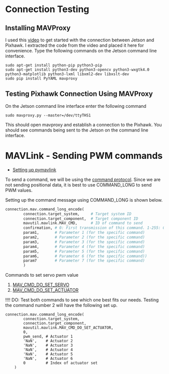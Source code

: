 # Connection Testing
## Installing MAVProxy
I used this [video](https://youtu.be/nIuoCYauW3s?si=B8UhA8yvrDOfCrkB) to get started with the connection between Jetson and Pixhawk. I extracted the code from the video and placed it here for convenience.
Type the following commands on the Jetson command line interface.
```
sudo apt-get install python-pip python3-pip
sudo apt-get install python3-dev python3-opencv python3-wxgtk4.0 python3-matplotlib python3-lxml libxml2-dev libxslt-dev
sudo pip install PyYAML mavproxy
```
## Testing Pixhawk Connection Using MAVProxy
On the Jetson command line interface enter the following command  
```
sudo mavproxy.py --master=/dev/ttyTHS1
```
This should open mavproxy and establish a connection to the Pixhawk. You should see commands being sent to the Jetson on the command line interface.
# MAVLink - Sending PWM commands
- [Setting up pymavlink](https://pypi.org/project/pymavlink/)

To send a command, we will be using the [command protocol](https://mavlink.io/en/services/command.html). Since we are not sending positional data, it is best to use COMMAND_LONG to send PWM values. 

Setting up the command message using COMMAND_LONG is shown below.
```Python
connection.mav.command_long_encode(
        connection.target_system,     # Target system ID
        connection.target_component,  # Target component ID
        mavutil.mavlink.MAV_CMD,      # ID of command to send
        confirmation, # 0: First transmission of this command. 1-255: Confirmation transmissions (e.g. for kill command)
        param1,       # Parameter 1 (for the specific command)
        param2,       # Parameter 2 (for the specific command)
        param3,       # Parameter 3 (for the specific command)
        param4,       # Parameter 4 (for the specific command)
        param5,       # Parameter 5 (for the specific command)
        param6,       # Parameter 6 (for the specific command))
        param7        # Parameter 7 (for the specific command)
        )
```
Commands to set servo pwm value
1. [MAV_CMD_DO_SET_SERVO](https://mavlink.io/en/messages/common.html#MAV_CMD_DO_SET_SERVO)
2. [MAV_CMD_DO_SET_ACTUATOR](https://mavlink.io/en/messages/common.html#MAV_CMD_DO_SET_ACTUATOR)

!!!! DO: Test both commands to see which one best fits our needs.
Testing the command number 2 will have the following set up.
```
connection.mav.command_long_encode(
        connection.target_system,
        connection.target_component, 
        mavutil.mavlink.MAV_CMD_DO_SET_ACTUATOR, 
        0, 
        pwm_send, # Actuator 1 
        'NaN',    # Actuator 2
        'NaN',    # Actuator 3
        'NaN',    # Actuator 4
        'NaN',    # Actuator 5
        'NaN',    # Actuator 6
        0         # Index of actuator set
    )
```
